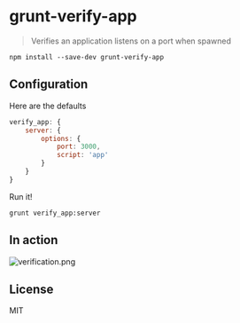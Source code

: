# grunt-verify-app

> Verifies an application listens on a port when spawned

```shell
npm install --save-dev grunt-verify-app
```

## Configuration

Here are the defaults

```js
verify_app: {
    server: {
        options: {
            port: 3000,
            script: 'app'
        }
    }
}
```

Run it!

```shell
grunt verify_app:server
```

## In action

![verification.png][1]

## License

MIT

  [1]: http://i.stack.imgur.com/oZxaJ.png

